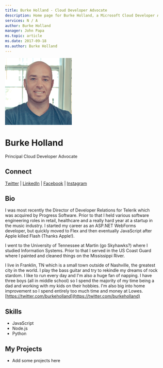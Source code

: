 ```yaml
---
title: Burke Holland - Cloud Developer Advocate
description: Home page for Burke Holland, a Microsoft Cloud Developer Advocate
services: N / A
author: Burke Holland
manager: John Papa
ms.topic: article
ms.date: 2017-09-18
ms.author: Burke Holland
---
```


![Image of Burke Holland](media/profiles/burke-holland.png)

# Burke Holland

Principal Cloud Developer Advocate

## Connect
[Twitter](https://twitter.com/burkeholland) | [LinkedIn](https://linkedin.com/in/burkeholland) | [Facebook](https://facebook.com/burkeholland) | [Instagram](https://www.instagram.com/burkeholland)

## Bio

I was most recently the Director of Developer Relations for Telerik which was acquired by Progress Software. Prior to that I held various software engineering roles in retail, healthcare and a really hard year at a startup in the music industry. I started my career as an ASP.NET WebForms developer, but quickly moved to Flex and then eventually JavaScript after Apple killed Flash (Thanks Apple!). 

 I went to the University of Tennessee at Martin (go Skyhawks?) where I studied Information Systems. Prior to that I served in the US Coast Guard where I painted and cleaned things on the Mississippi River.

 I live in Franklin, TN which is a small town outside of Nashville, the greatest city in the world. I play the bass guitar and try to rekindle my dreams of rock stardom. I like to run every day and I'm also a huge fan of napping. I have three boys (all in middle school) so I spend the majority of my time being a dad and working with my kids on their hobbies. I'm also big into home improvement so I spend entirely too much time and money at Lowes. [https://twitter.com/burkeholland](https://twitter.com/burkeholland)

## Skills

* JavaScript
* Node.js
* Python


## My Projects

* Add some projects here
